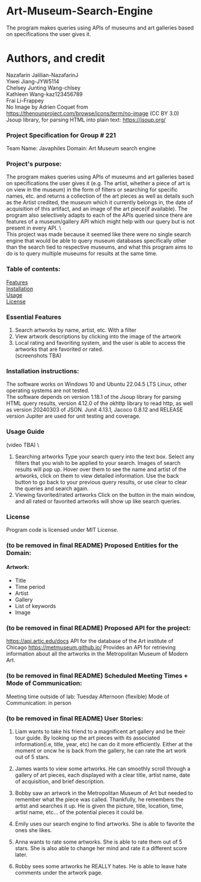 # Art-Museum-Search-Engine
The program makes queries using APIs of museums and art galleries based on specifications the user gives it.

# Authors, and credit 
Nazafarin Jalilian-NazafarinJ \
Yiwei Jiang-JYW5114 \
Chelsey Junting Wang-chlsey \
Kathleen Wang-kaz123456789 \
Frai Li-Frappey \
No Image by Adrien Coquet from https://thenounproject.com/browse/icons/term/no-image (CC BY 3.0) \
Jsoup library, for parsing HTML into plain text: https://jsoup.org/ 

### Project Specification for Group # 221
Team Name: Javaphiles 
Domain:
Art Museum search engine

### Project's purpose:
The program makes queries using APIs of museums and art galleries based on specifications the user gives it 
(e.g. The artist, whether a piece of art is on view in the museum) in the form of filters or searching for 
specific names, etc. and returns a collection of the art pieces as well as details such as the Artist credited, 
the museum which it currently belongs in, the date of acquisition of this artifact, 
and an image of the art piece(if available). The program also selectively adapts to each of the APIs queried 
since there are features of a museum/gallery API which might help with our query but is not present in every API. \ \
This project was made because it seemed like there were no single search engine that would be able to query museum 
databases specifically other than the search tied to respective museums, and what this program aims to do is to 
query multiple museums for results at the same time.

### Table of contents:
[Features](?tab=readme-ov-file#essential-features) \
[Installation](?tab=readme-ov-file#installation-instructions) \
[Usage](?tab=readme-ov-file#usage-guide) \
[License](?tab=readme-ov-file#license) 

### Essential Features
1. Search artworks by name, artist, etc. With a filter 
2. View artwork descriptions by clicking into the image of the artwork
3. Local rating and favoriting system, and the user is able to access the artworks that are favorited or rated. \
   (screenshots TBA)

### Installation instructions: 
The software works on Windows 10 and Ubuntu 22.04.5 LTS Linux, other operating systems are not tested. \
The software depends on version 1.18.1 of the Jsoup library for parsing HTML query results, 
version 4.12.0 of the okhttp library to read http, as well as version 20240303 of JSON. Junit 4.13.1,
Jacoco 0.8.12 and RELEASE version Jupiter are used for unit testing and coverage.

### Usage Guide
(video TBA) \
1. Searching artworks
Type your search query into the text box. Select any filters that you wish to be applied to your search.
Images of search results will pop up. Hover over them to see the name and artist of the artworks, click on them
to view detailed information. Use the back button to go back to your previous query results, or use clear to clear the 
queries and search again.
2. Viewing favorited/rated artworks
Click on the button in the main window, and all rated or favorited artworks will show up like search queries. 

### License
Program code is licensed under MIT License.

### (to be removed in final README) Proposed Entities for the Domain:
#### Artwork: 
- Title
- Time period
- Artist
- Gallery
- List of keywords
- Image

### (to be removed in final README) Proposed API for the project:
https://api.artic.edu/docs
API for the database of the Art institute of Chicago
https://metmuseum.github.io/ 
Provides an API for retrieving information about all the artworks in the Metropolitan Museum of Modern Art.

### (to be removed in final README) Scheduled Meeting Times + Mode of Communication:
Meeting time outside of lab: Tuesday Afternoon (flexible)
Mode of Communication: in person

### (to be removed in final README) User Stories:

1. Liam wants to take his friend to a magnificent art gallery and be their tour guide. By looking up the art pieces with its associated information(i.e, title, year, etc) he can do it more efficiently. Either at the moment or oncw he is back from the gallery, he can rate the art work out of 5 stars.
2. James wants to view some artworks. He can smoothly scroll through a gallery of art pieces, each displayed with a clear title, artist name, date of acquisition, and brief description.

3. Bobby saw an artwork in the Metropolitan Museum of Art but needed to remember what the piece was called. Thankfully, he remembers the artist and searches it up. He is given the picture, title, location, time, artist name, etc… of the potential pieces it could be.

4. Emily uses our search engine to find artworks. She is able to favorite the ones she likes.

5. Anna wants to rate some artworks. She is able to rate them out of 5 stars. She is also able to change her mind and rate it a different score later.

6. Robby sees some artworks he REALLY hates. He is able to leave hate comments under the artwork page.